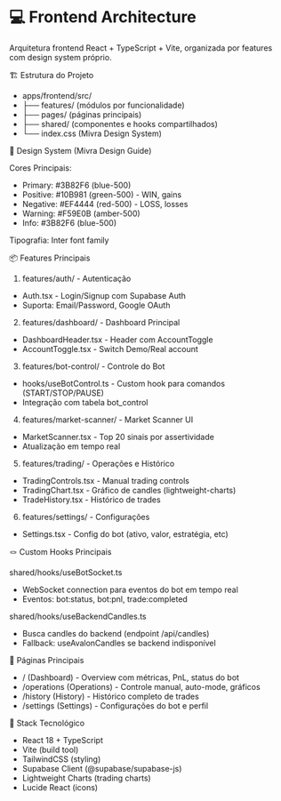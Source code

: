 # 💻 Frontend Architecture

Arquitetura frontend React + TypeScript + Vite, organizada por features com design system próprio.

🏗️ Estrutura do Projeto

- apps/frontend/src/
- ├── features/ (módulos por funcionalidade)
- ├── pages/ (páginas principais)
- ├── shared/ (componentes e hooks compartilhados)
- └── index.css (Mivra Design System)

🎨 Design System (Mivra Design Guide)

Cores Principais:

- Primary: #3B82F6 (blue-500)
- Positive: #10B981 (green-500) - WIN, gains
- Negative: #EF4444 (red-500) - LOSS, losses
- Warning: #F59E0B (amber-500)
- Info: #3B82F6 (blue-500)

Tipografia: Inter font family

📦 Features Principais

1. features/auth/ - Autenticação

- Auth.tsx - Login/Signup com Supabase Auth
- Suporta: Email/Password, Google OAuth

2. features/dashboard/ - Dashboard Principal

- DashboardHeader.tsx - Header com AccountToggle
- AccountToggle.tsx - Switch Demo/Real account

3. features/bot-control/ - Controle do Bot

- hooks/useBotControl.ts - Custom hook para comandos (START/STOP/PAUSE)
- Integração com tabela bot_control

4. features/market-scanner/ - Market Scanner UI

- MarketScanner.tsx - Top 20 sinais por assertividade
- Atualização em tempo real

5. features/trading/ - Operações e Histórico

- TradingControls.tsx - Manual trading controls
- TradingChart.tsx - Gráfico de candles (lightweight-charts)
- TradeHistory.tsx - Histórico de trades

6. features/settings/ - Configurações

- Settings.tsx - Config do bot (ativo, valor, estratégia, etc)

🪢 Custom Hooks Principais

shared/hooks/useBotSocket.ts

- WebSocket connection para eventos do bot em tempo real
- Eventos: bot:status, bot:pnl, trade:completed

shared/hooks/useBackendCandles.ts

- Busca candles do backend (endpoint /api/candles)
- Fallback: useAvalonCandles se backend indisponível

📱 Páginas Principais

- / (Dashboard) - Overview com métricas, PnL, status do bot
- /operations (Operations) - Controle manual, auto-mode, gráficos
- /history (History) - Histórico completo de trades
- /settings (Settings) - Configurações do bot e perfil

💎 Stack Tecnológico

- React 18 + TypeScript
- Vite (build tool)
- TailwindCSS (styling)
- Supabase Client (@supabase/supabase-js)
- Lightweight Charts (trading charts)
- Lucide React (icons)